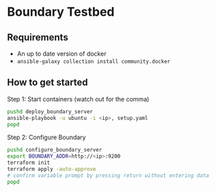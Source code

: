 # Boundary Testbed

## Requirements

- An up to date version of docker
- `ansible-galaxy collection install community.docker`

## How to get started

Step 1: Start containers (watch out for the comma)

```sh
pushd deploy_boundary_server
ansible-playbook -u ubuntu -i <ip>, setup.yaml
popd
```

Step 2: Configure Boundary

```sh
pushd configure_boundary_server
export BOUNDARY_ADDR=http://<ip>:9200
terraform init
terraform apply -auto-approve
# confirm variable prompt by pressing return without entering data
popd
```
